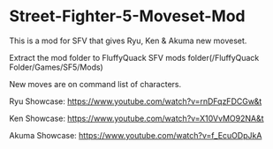 # Street-Fighter-5-Moveset-Mod
This is a mod for SFV that gives Ryu, Ken &amp; Akuma new moveset.

Extract the mod folder to FluffyQuack SFV mods folder(/FluffyQuack Folder/Games/SF5/Mods)

New moves are on command list of characters.

Ryu Showcase: https://www.youtube.com/watch?v=rnDFqzFDCGw&t

Ken Showcase: https://www.youtube.com/watch?v=X10VvMO92NA&t

Akuma Showcase: https://www.youtube.com/watch?v=f_EcuODpJkA
